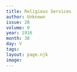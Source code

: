 ```yaml
---
title: Religious Services
author: Unknown
issue: 20
volume: 9
year: 1916
month: 38
day: V
tags:
layout: page.njk
image:
---
```


